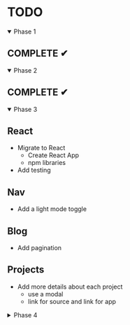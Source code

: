 # TODO

<details open>

  <summary>Phase 1</summary>

## COMPLETE ✔︎

</details>

<details open>

  <summary>Phase 2</summary>

## COMPLETE ✔︎

</details>

<details open>

  <summary>Phase 3</summary>

## React

- Migrate to React
  - Create React App
  - npm libraries
- Add testing

## Nav

- Add a light mode toggle

## Blog

- Add pagination

## Projects

- Add more details about each project
  - use a modal
  - link for source and link for app

</details>

<details>

  <summary>Phase 4</summary>

## Gatsby
- Port to Gatsby
- Create a backend with [Netlify Functions](https://www.joshwcomeau.com/gatsby/using-netlify-functions-with-gatsby)?
  
## Plugins
  - Cloudinary
  - Google Analytics 
  - gatsby-plugin-image
  - gatsby-plugin-sitemap

</details>
